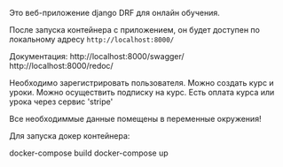 Это веб-приложение django DRF для онлайн обучения.

После запуска контейнера с приложением, он будет доступен по локальному адресу `http://localhost:8000/`

Документация:
http://localhost:8000/swagger/
http://localhost:8000/redoc/


Необходимо зарегистрировать пользователя.
Можно создать курс и уроки.
Можно осуществить подписку на курс.
Есть оплата курса или урока через сервис 'stripe'

Все необходиммые данные помещены в переменные окружения!

Для  запуска докер контейнера:

docker-compose build
docker-compose up
